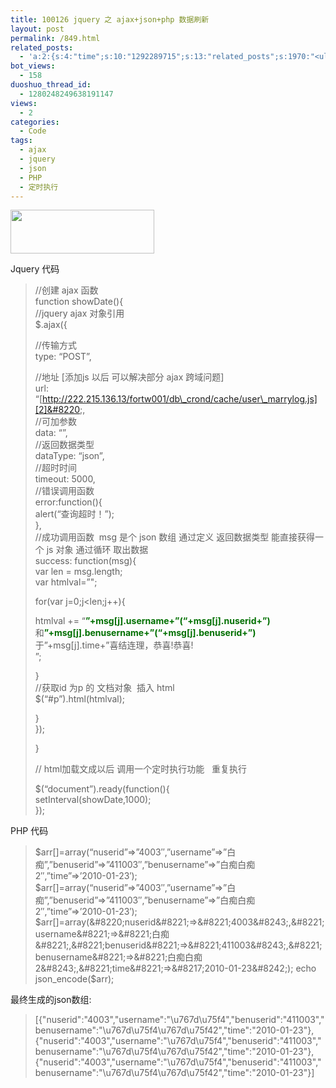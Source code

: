 ```yaml
---
title: 100126 jquery 之 ajax+json+php 数据刷新
layout: post
permalink: /849.html
related_posts:
  - 'a:2:{s:4:"time";s:10:"1292289715";s:13:"related_posts";s:1970:"<ul class="related_post"><li><a href="http://blog.80aj.com/2010/12/04/101204-phpase-%e5%8a%a0%e5%af%86/" title="101204 phpase 加密">101204 phpase 加密</a></li><li><a href="http://blog.80aj.com/2010/10/30/101030-%e6%96%87%e4%bb%b6%e6%8a%93%e5%8f%96-snoopy%e7%b1%bb%e4%bb%8b%e7%bb%8d/" title="101030 文件抓取 snoopy类介绍">101030 文件抓取 snoopy类介绍</a></li><li><a href="http://blog.80aj.com/2010/10/29/101029-php-%e4%ba%a7%e5%93%81%e5%ae%89%e8%a3%85%e7%a8%8b%e5%ba%8f%e5%88%b6%e4%bd%9c%e4%bb%a3%e7%a0%81demo/" title="101029 php 产品安装程序制作代码demo">101029 php 产品安装程序制作代码demo</a></li><li><a href="http://blog.80aj.com/2010/10/28/101028-php%e9%a1%b5%e9%9d%a2%e6%89%a7%e8%a1%8c%e6%97%b6%e9%97%b4class/" title="101028 php页面执行时间class">101028 php页面执行时间class</a></li><li><a href="http://blog.80aj.com/2010/09/13/100913-php%e6%8b%9b%e8%81%98%e5%b9%bf%e5%91%8a%e4%b8%80%e5%88%99/" title="100913 PHP招聘广告一则">100913 PHP招聘广告一则</a></li><li><a href="http://blog.80aj.com/2010/08/30/100830-2%e6%ac%be%e6%97%a5%e5%8e%86%e9%80%89%e6%8b%a9%e5%99%a8/" title="100830 2款日历选择器">100830 2款日历选择器</a></li><li><a href="http://blog.80aj.com/2010/08/22/100822-php-%e4%b9%a6%e7%b1%8d%e5%88%86%e4%ba%ab/" title="100822 php 书籍分享">100822 php 书籍分享</a></li><li><a href="http://blog.80aj.com/2010/08/21/100821-php%e4%b9%8b%e8%85%be%e8%ae%af%e5%be%ae%e5%8d%9a-api-%e4%bf%ae%e6%94%b9%e7%89%88/" title="100821 php之腾讯微博 Api 修改版">100821 php之腾讯微博 Api 修改版</a></li><li><a href="http://blog.80aj.com/2010/08/18/100818-%e5%85%b3%e4%ba%8ephp-%e9%9d%a2%e8%af%95/" title="100818 关于php 面试">100818 关于php 面试</a></li><li><a href="http://blog.80aj.com/2010/08/09/100809-php-%e7%ac%a6%e5%8f%b7%e6%b3%a8%e8%a7%a3-%e5%a4%a7%e5%85%a8/" title="100809 php 符号注解 大全">100809 php 符号注解 大全</a></li></ul>";}'
bot_views:
  - 158
duoshuo_thread_id:
  - 1280248249638191147
views:
  - 2
categories:
  - Code
tags:
  - ajax
  - jquery
  - json
  - PHP
  - 定时执行
---
```

[<img class="aligncenter size-full wp-image-850" title="logo_jquery" src="http://www.80aj.com/wp-content/uploads/2010/01/logo_jquery.gif" alt="" width="230" height="70" />][1]

Jquery 代码

> //创建 ajax 函数  
> function showDate(){  
> //jquery ajax 对象引用  
> $.ajax({
> 
> //传输方式  
> type: &#8220;POST&#8221;,
> 
> //地址 [添加js 以后 可以解决部分 ajax 跨域问题]  
> url: &#8220;[http://222.215.136.13/fortw001/db\_crond/cache/user\_marrylog.js][2]&#8220;,  
> //可加参数  
> data: &#8220;&#8221;,  
> //返回数据类型  
> dataType: &#8220;json&#8221;,  
> //超时时间  
> timeout: 5000,  
> //错误调用函数  
> error:function(){  
> alert(&#8220;查询超时！&#8221;);  
> },  
> //成功调用函数  msg 是个 json 数组 通过定义 返回数据类型 能直接获得一个 js 对象 通过循环 取出数据  
> success: function(msg){  
> var len = msg.length;  
> var htmlval=&#8221;";
> 
> for(var j=0;j<len;j++){
> 
> htmlval += &#8220;<font color=&#8217;#66FF00&#8242;><strong>&#8221;+msg[j].username+&#8221;(&#8220;+msg[j].nuserid+&#8221;)</strong></font>和<font color=&#8217;#66FF00&#8242;><strong>&#8221;+msg[j].benusername+&#8221;(&#8220;+msg[j].benuserid+&#8221;)</strong></font>于&#8221;+msg[j].time+&#8221;喜结连理，恭喜!恭喜!<br>&#8221;;
> 
> }  
> //获取id 为p 的 文档对象  插入 html  
> $(&#8220;#p&#8221;).html(htmlval);
> 
> }  
> });
> 
> }
> 
> // html加载文成以后 调用一个定时执行功能   重复执行
> 
> $(&#8220;document&#8221;).ready(function(){  
> setInterval(showDate,1000);  
> });

PHP 代码

> $arr[]=array(&#8220;nuserid&#8221;=>&#8221;4003&#8243;,&#8221;username&#8221;=>&#8221;白痴&#8221;,&#8221;benuserid&#8221;=>&#8221;411003&#8243;,&#8221;benusername&#8221;=>&#8221;白痴白痴2&#8243;,&#8221;time&#8221;=>&#8217;2010-01-23&#8242;);  
> $arr[]=array(&#8220;nuserid&#8221;=>&#8221;4003&#8243;,&#8221;username&#8221;=>&#8221;白痴&#8221;,&#8221;benuserid&#8221;=>&#8221;411003&#8243;,&#8221;benusername&#8221;=>&#8221;白痴白痴2&#8243;,&#8221;time&#8221;=>&#8217;2010-01-23&#8242;);  
> $arr[]=array(&#8220;nuserid&#8221;=>&#8221;4003&#8243;,&#8221;username&#8221;=>&#8221;白痴&#8221;,&#8221;benuserid&#8221;=>&#8221;411003&#8243;,&#8221;benusername&#8221;=>&#8221;白痴白痴2&#8243;,&#8221;time&#8221;=>&#8217;2010-01-23&#8242;);  
> echo json_encode($arr);

最终生成的json数组:

> [{"nuserid":"4003","username":"\u767d\u75f4","benuserid":"411003","benusername":"\u767d\u75f4\u767d\u75f42","time":"2010-01-23"},{"nuserid":"4003","username":"\u767d\u75f4","benuserid":"411003","benusername":"\u767d\u75f4\u767d\u75f42","time":"2010-01-23"},{"nuserid":"4003","username":"\u767d\u75f4","benuserid":"411003","benusername":"\u767d\u75f4\u767d\u75f42","time":"2010-01-23"}]

 [1]: http://www.80aj.com/wp-content/uploads/2010/01/logo_jquery.gif
 [2]: http://222.215.136.13/fortw001/db_crond/cache/user_marrylog.js